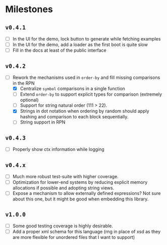 # Milestones

## `v0.4.1`

- [ ] In the UI for the demo, lock button to generate while fetching examples
- [ ] In the UI for the demo, add a loader as the first boot is quite slow
- [ ] Fill in the docs at least of the public interface

## `v0.4.2`

- [ ] Rework the mechanisms used in `order-by` and fill missing comparisons in the RPN
  - [x] Centralize `symbol` comparisons in a single function
  - [ ] Extend `order-by` to support explicit types for comparison (extremely optional)
  - [ ] Support for string natural order (111 > 22).
  - [x] Strings in dot notation when ordering by random should apply hashing and comparison to each block sequentially.
  - [ ] String support in RPN

## `v0.4.3`

- [ ] Properly show ctx information while logging

## `v0.4.x`

- [ ] Much more robust test-suite with higher coverage.
- [ ] Optimization for lower-end systems by reducing explicit memory allocations if possible and adopting string views.
- [ ] Expose a mechanism to allow externally defined expressions? Not sure about this one, but it might be good when embedding this library.

## `v1.0.0`

- [ ] Some good testing coverage is highly desirable.
- [ ] Add a proper xml schema for this language (rng in place of xsd as they are more flexible for unordered files that I want to support)
